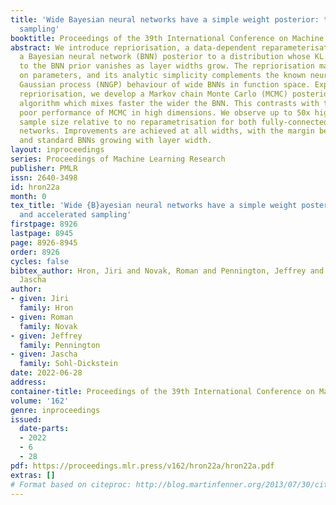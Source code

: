 ```yaml
---
title: 'Wide Bayesian neural networks have a simple weight posterior: theory and accelerated
  sampling'
booktitle: Proceedings of the 39th International Conference on Machine Learning
abstract: We introduce repriorisation, a data-dependent reparameterisation which transforms
  a Bayesian neural network (BNN) posterior to a distribution whose KL divergence
  to the BNN prior vanishes as layer widths grow. The repriorisation map acts directly
  on parameters, and its analytic simplicity complements the known neural network
  Gaussian process (NNGP) behaviour of wide BNNs in function space. Exploiting the
  repriorisation, we develop a Markov chain Monte Carlo (MCMC) posterior sampling
  algorithm which mixes faster the wider the BNN. This contrasts with the typically
  poor performance of MCMC in high dimensions. We observe up to 50x higher effective
  sample size relative to no reparametrisation for both fully-connected and residual
  networks. Improvements are achieved at all widths, with the margin between reparametrised
  and standard BNNs growing with layer width.
layout: inproceedings
series: Proceedings of Machine Learning Research
publisher: PMLR
issn: 2640-3498
id: hron22a
month: 0
tex_title: 'Wide {B}ayesian neural networks have a simple weight posterior: theory
  and accelerated sampling'
firstpage: 8926
lastpage: 8945
page: 8926-8945
order: 8926
cycles: false
bibtex_author: Hron, Jiri and Novak, Roman and Pennington, Jeffrey and Sohl-Dickstein,
  Jascha
author:
- given: Jiri
  family: Hron
- given: Roman
  family: Novak
- given: Jeffrey
  family: Pennington
- given: Jascha
  family: Sohl-Dickstein
date: 2022-06-28
address:
container-title: Proceedings of the 39th International Conference on Machine Learning
volume: '162'
genre: inproceedings
issued:
  date-parts:
  - 2022
  - 6
  - 28
pdf: https://proceedings.mlr.press/v162/hron22a/hron22a.pdf
extras: []
# Format based on citeproc: http://blog.martinfenner.org/2013/07/30/citeproc-yaml-for-bibliographies/
---
```

